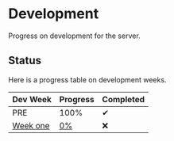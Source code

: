 # Development
Progress on development for the server.


## Status
Here is a progress table on development weeks.

Dev Week | Progress | Completed
-------- | -------- | ---------
PRE      | 100% | ✔ 
[Week one](https://github.com/RaptorsMC/Development/blob/master/weeks/one.md) | [0%](https://github.com/RaptorsMC/Development/projects/1) | ❌